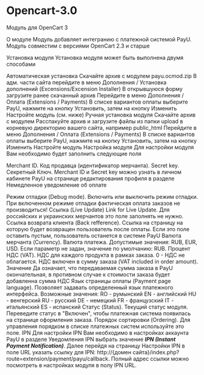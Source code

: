 # Opencart-3.0
Модуль для OpenCart 3

О модуле
Модуль добавляет интегранию с платежной системой PayU. Модуль совместим с версиями OpenCart 2.3 и старше

Установка модуля
Установка модуля может быть выполнена двумя способами

Автоматическая установка
Скачайте архив с модулем payu.ocmod.zip
В адм. части сайта перейдите в меню Дополнения / Установка дополнений (Excensions/Excension Installer)
В открывшуюся форму загрузите ранее скачанный архив
Перейдите в меню Дополнения / Оплата (Extensions / Payments)
В списке вариантов оплаты выберите PayU, нажмите на кнопку Установить, затем на кнопку Изменить
Настройте модуль (см. ниже)
Ручная установка модуля
Скачайте архив с модулем
Расспакуйте архив и загрузите файлы из папки upload в корневую директорию вашего сайта, например public_html
Перейдите в меню Дополнения / Оплата (Extensions / Payments)
В списке вариантов оплаты выберите PayU, нажмите на кнопку Установить, затем на кнопку Изменить
Настройте модуль
Настройка модуля
Для настройки модуля Вам необходимо будет заполнить следующие поля

Merchant ID. Код продавца (идентификатор мерчанта).
Secret key. Секретный Ключ.
Merchant ID и Secret key можно узнать в личном кабинете PayU на странице редактирования профиля в разделе Немедленное уведомление об оплате

Режим отладки (Debug mode). Включить или выключить режим отладки. При включенном режиме отладки фактическая оплата заказов не производиться!
Ссылка (Live Update) Link for Live Update. Для российских и украинских мерчантов это поле заполнять не нужно.
Ссылка возврата клиента (Back refference). Ссылка на страницу на которую будет возвращен пользователь после оплаты. Если это поле оставить пустым, пользователь останется в системе PayU
Валюта мерчанта (Currency). Валюта платежа. Допустимые значения: RUB, EUR, USD. Если параметр не задан, значение по умолчанию: RUB.
Процент НДС (VAT). НДС для каждого продукта в рамках заказа. 0 - НДС не облагается.
НДС включен в сумму заказа (VAT included in order amount). Значение Да означает, что передаваемая сумма заказа в PayU окончательная, в противном случае к стоимости заказа будет добавленна сумма НДС
Язык страницы оплаты (Payment page language). Позволяет задавать определенный язык платежного интерфейса. Возможные значения:
RO - румынский
EN - английский
HU - венгерский
RU - русский
DE - немецкий
FR - французский
IT - итальянский
ES - испанский
Статус (Status). Текущий статус модуля. Переведите статус в "Включен", чтобы платежная система появилась на странице оформления заказа.
Порядок сортировки (Ordering). Для управления порядком в списке платежных систем используйте это поле.
IPN
Для настройки IPN Вам необходимо в настройках аккаунта PayU в разделе Уведомления IPN выбрать значение ***IPN (Instant Payment Notification)***. Далее перейдя на страницу Настройки IPN в поле URL указать ссылку для IPN: http://{домен сайта}/index.php?route=extension/payment/payu/callback. Полный адрес ссылки можно посмотреть в настройках модуля в полу IPN URL.
